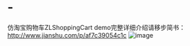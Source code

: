 # -
仿淘宝购物车ZLShoppingCart
demo完整详细介绍请移步简书：http://www.jianshu.com/p/af7c39054c1c
![image](https://github.com/zl645420646/-/blob/master/淘宝.gif) 
